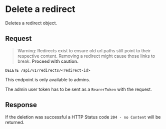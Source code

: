 # Delete a redirect

Deletes a redirect object.

## Request

> Warning: Redirects exist to ensure old url paths still point to their respective content. Removing a redirect might cause those links to break. **Proceed with caution.**

    DELETE /api/v1/redirects/<redirect-id>

This endpoint is only available to admins.

The admin user token has to be sent as a `BearerToken` with the request.

## Response

If the deletion was successful a HTTP Status code `204 - no Content` will be returned.
